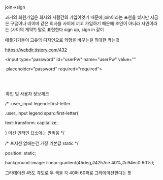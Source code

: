 join->sign

과거의 회원가입은 회사와 사람간의 가입이엇기 때문에 join이라는 표현을 썼지만 지금은 구글이나 네이버 같은 회사를 사이에 끼고 가입하기 때문에 조인이 아니라 사인이라는 (사이의 계약?) 말로 표현한다 sign up, sign in 같이



애플기기들이 고유의 디자인으로 외형을 바꾸는걸 최대한 막는것

https://webdir.tistory.com/432



<input type="password" id="userPw" name="userPw" value=""

​       placeholder="password" required="required">

​       <!--placeholder 는 보이는 부분 글자 넣어주는 것 required 넣어주면 필수입력됨 -->



 <!-- 자료를 확인하고 전송하는 것: submit -->

​     <legend class="hidden">확인 및 사용자 정보체크</legend>





<!-- get으로 하면 개인정보 다 노출됨 post가 로그인폼 -->

   <form action="#" method="POST">





/* .user_input legend::first-letter

.user_input legend span::first-letter{

 text-transform: capitalize;

} 이건 인라인 요소에는 안먹음 */



/* 포지션 없애는건 가장 기본값 static */

 position: static;



background-image: linear-gradient(45deg,#4257ce 40%,#c94ec0 60%);

그라데이션 45도 각도로 두 색을 각 40퍼 60퍼로 그라데이션한다는 뜻